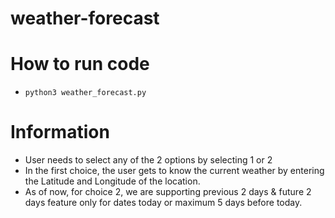 # weather-forecast

# How to run code
 * ```python3 weather_forecast.py```

# Information
 * User needs to select any of the 2 options by selecting 1 or 2
 * In the first choice, the user gets to know the current weather by entering the Latitude and Longitude of the location.
 * As of now, for choice 2, we are supporting previous 2 days & future 2 days feature 
 only for dates today or maximum 5 days before today.
